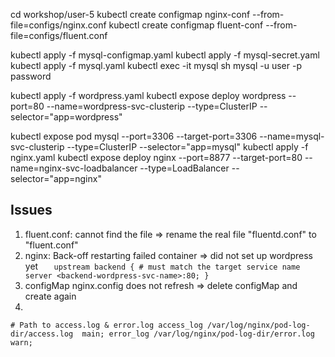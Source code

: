 cd workshop/user-5
kubectl create configmap nginx-conf --from-file=configs/nginx.conf
kubectl create configmap fluent-conf --from-file=configs/fluent.conf

kubectl apply -f mysql-configmap.yaml
kubectl apply -f mysql-secret.yaml
kubectl apply -f mysql.yaml
kubectl exec -it mysql sh
mysql -u user -p
password

kubectl apply -f wordpress.yaml
kubectl expose deploy wordpress --port=80 --name=wordpress-svc-clusterip --type=ClusterIP --selector="app=wordpress"

kubectl expose pod mysql --port=3306 --target-port=3306 --name=mysql-svc-clusterip --type=ClusterIP --selector="app=mysql"
kubectl apply -f nginx.yaml
kubectl expose deploy nginx --port=8877 --target-port=80 --name=nginx-svc-loadbalancer --type=LoadBalancer --selector="app=nginx"

## Issues
1. fluent.conf: cannot find the file => rename the real file "fluentd.conf" to "fluent.conf"
2. nginx: Back-off restarting failed container => did not set up wordpress yet
`    upstream backend {
        # must match the target service name
        server <backend-wordpress-svc-name>:80;
    }
`
3. configMap nginx.config does not refresh => delete configMap and create again
4. 
`
    # Path to access.log & error.log
    access_log /var/log/nginx/pod-log-dir/access.log  main;
    error_log /var/log/nginx/pod-log-dir/error.log  warn;
`